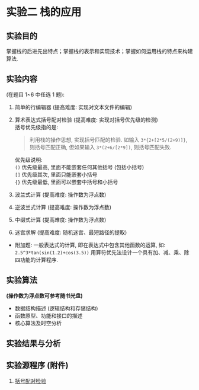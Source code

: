 # 实验二 栈的应用

## 实验目的

掌握栈的后进先出特点；掌握栈的表示和实现技术；掌握如何运用栈的特点来构建算法.

## 实验内容

(在题目 1~6 中任选 1 题): 

1. 简单的行编辑器 (提高难度: 实现对文本文件的编辑)
2. 算术表达式括号配对检验 (提高难度: 实现对括号优先级的检测)   
	括号优先级指的是:  
	> 利用栈的操作思想, 实现括号匹配的检验. 如输入 `3*{2+[2*5/(2+9)]}`, 则括号匹配正确, 但如果输入 `3*(2+6/[2*9])`, 则括号匹配失败.

	优先级说明:  
	`()` 优先级最高, 里面不能嵌套任何其他括号 (包括小括号)  
	`[]` 优先级其次, 里面只能嵌套小括号  
	`{}` 优先级最低, 里面可以嵌套中括号和小括号
3. 波兰式计算 (提高难度: 操作数为浮点数)
4. 逆波兰式计算 (提高难度: 操作数为浮点数)
5. 中缀式计算 (提高难度: 操作数为浮点数) 
6. 迷宫求解 (提高难度: 随机迷宫、最短路径的提取)
- 附加题:  一般表达式的计算, 即在表达式中包含其他函数的运算, 如: `2.5^3*tan(sin(1.2)+cos(3.5))` 用算符优先法设计一个具有加、减、乘、除四功能的计算程序. 

## 实验算法

**(操作数为浮点数可参考随书光盘)**

- 数据结构描述 (逻辑结构和存储结构)
- 函数原型、功能和接口的描述
- 核心算法及时空分析

## 实验结果与分析

## 实验源程序 (附件)

1. [括号配对检验](./bracket.c)
